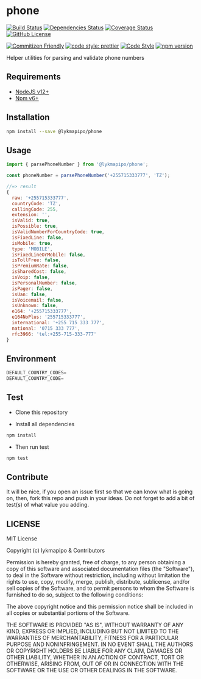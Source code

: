# phone

[![Build Status](https://app.travis-ci.com/lykmapipo/phone.svg?branch=master)](https://app.travis-ci.com/lykmapipo/phone)
[![Dependencies Status](https://david-dm.org/lykmapipo/phone.svg)](https://david-dm.org/lykmapipo/phone)
[![Coverage Status](https://coveralls.io/repos/github/lykmapipo/phone/badge.svg?branch=master)](https://coveralls.io/github/lykmapipo/phone?branch=master)
[![GitHub License](https://img.shields.io/github/license/lykmapipo/phone)](https://github.com/lykmapipo/phone/blob/master/LICENSE) 

[![Commitizen Friendly](https://img.shields.io/badge/commitizen-friendly-brightgreen.svg)](http://commitizen.github.io/cz-cli/)
[![code style: prettier](https://img.shields.io/badge/code_style-prettier-ff69b4.svg)](https://github.com/prettier/prettier)
[![Code Style](https://badgen.net/badge/code%20style/airbnb/ff5a5f?icon=airbnb)](https://github.com/airbnb/javascript)
[![npm version](https://img.shields.io/npm/v/@lykmapipo/phone)](https://www.npmjs.com/package/@lykmapipo/phone)

Helper utilities for parsing and validate phone numbers

## Requirements

- [NodeJS v12+](https://nodejs.org)
- [Npm v6+](https://www.npmjs.com/)

## Installation

```sh
npm install --save @lykmapipo/phone
```

## Usage

```js
import { parsePhoneNumber } from '@lykmapipo/phone';

const phoneNumber = parsePhoneNumber('+255715333777', 'TZ');

//=> result
{ 
  raw: '+255715333777',
  countryCode: 'TZ',
  callingCode: 255,
  extension: '',
  isValid: true,
  isPossible: true,
  isValidNumberForCountryCode: true,
  isFixedLine: false,
  isMobile: true,
  type: 'MOBILE',
  isFixedLineOrMobile: false,
  isTollFree: false,
  isPremiumRate: false,
  isSharedCost: false,
  isVoip: false,
  isPersonalNumber: false,
  isPager: false,
  isUan: false,
  isVoicemail: false,
  isUnknown: false,
  e164: '+255715333777',
  e164NoPlus: '255715333777',
  international: '+255 715 333 777',
  national: '0715 333 777',
  rfc3966: 'tel:+255-715-333-777'
}
```

## Environment
```js
DEFAULT_COUNTRY_CODES=
DEFAULT_COUNTRY_CODE=
```

## Test

- Clone this repository

- Install all dependencies

```sh
npm install
```

- Then run test

```sh
npm test
```

## Contribute

It will be nice, if you open an issue first so that we can know what is going on, then, fork this repo and push in your ideas. Do not forget to add a bit of test(s) of what value you adding.

## LICENSE

MIT License

Copyright (c) lykmapipo & Contributors

Permission is hereby granted, free of charge, to any person obtaining a copy of this software and associated documentation files (the "Software"), to deal in the Software without restriction, including without limitation the rights to use, copy, modify, merge, publish, distribute, sublicense, and/or sell copies of the Software, and to permit persons to whom the Software is furnished to do so, subject to the following conditions:

The above copyright notice and this permission notice shall be included in all copies or substantial portions of the Software.

THE SOFTWARE IS PROVIDED "AS IS", WITHOUT WARRANTY OF ANY KIND, EXPRESS OR IMPLIED, INCLUDING BUT NOT LIMITED TO THE WARRANTIES OF MERCHANTABILITY, FITNESS FOR A PARTICULAR PURPOSE AND NONINFRINGEMENT. IN NO EVENT SHALL THE AUTHORS OR COPYRIGHT HOLDERS BE LIABLE FOR ANY CLAIM, DAMAGES OR OTHER LIABILITY, WHETHER IN AN ACTION OF CONTRACT, TORT OR OTHERWISE, ARISING FROM, OUT OF OR IN CONNECTION WITH THE SOFTWARE OR THE USE OR OTHER DEALINGS IN THE SOFTWARE.
